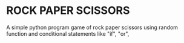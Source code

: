 # ROCK PAPER SCISSORS

A simple python program game of rock paper scissors using random function and conditional statements like "if", "or", 
